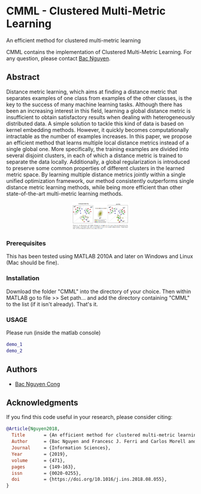 # CMML - Clustered Multi-Metric Learning
An efficient method for clustered multi-metric learning

CMML contains the implementation of Clustered Multi-Metric Learning. 
For any question, please contact [Bac Nguyen](mailto:Bac.NguyenCong@ugent.be).

## Abstract
Distance metric learning, which aims at finding a distance metric that separates examples of one class from examples of the other classes,  is the key to the success of many machine learning tasks. Although there has been an increasing interest in this field, learning a global distance metric is insufficient to obtain satisfactory results when dealing with heterogeneously distributed data.  A simple solution to tackle this kind of data is based on kernel embedding methods. However, it quickly becomes computationally intractable as the number of examples increases. In this paper, we propose an efficient method that learns multiple local distance metrics instead of a single global one. More specifically, the training examples are divided into several disjoint clusters, in each of which a distance metric is trained to separate the data locally. Additionally, a global regularization is introduced to preserve some common properties of different clusters in the learned metric space. By learning multiple distance metrics jointly within a single unified optimization framework, our method consistently outperforms single distance metric learning methods, while being more efficient than other state-of-the-art multi-metric learning methods.

<div style="text-align:center"> <img src="figs/illustrative.png" style="max-width:90%; width: 30%"> </div>

### Prerequisites
This has been tested using MATLAB 2010A and later on Windows and Linux (Mac should be fine).

### Installation
Download the folder "CMML" into the directory of your choice. Then within MATLAB go to file >> Set path... and add the directory containing "CMML" to the list (if it isn't already). That's it.

### USAGE

Please run (inside the matlab console)
```matlab
demo_1
demo_2
```

## Authors

* [Bac Nguyen Cong](https://github.com/bacnguyencong)

## Acknowledgments
If you find this code useful in your research, please consider citing:
``` bibtex
@Article{Nguyen2018,
  Title       = {An efficient method for clustered multi-metric learning},
  Author      = {Bac Nguyen and Francesc J. Ferri and Carlos Morell and De Baets, Bernard},
  Journal     = {Information Sciences},
  Year        = {2019},
  volume      = {471},
  pages       = {149-163},
  issn        = {0020-0255},
  doi         = {https://doi.org/10.1016/j.ins.2018.08.055},
}
```
